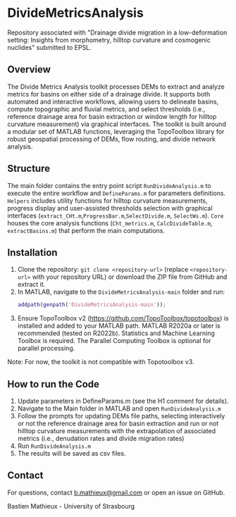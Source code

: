 # DivideMetricsAnalysis

Repository associated with "Drainage divide migration in a low-deformation setting: Insights from morphometry, hilltop curvature and cosmogenic nuclides" submitted to EPSL. 

## Overview 

The Divide Metrics Analysis toolkit processes DEMs to extract and analyze metrics for basins on either side of a drainage divide. It supports both automated and interactive workflows, allowing users to delineate basins, compute topographic and fluvial metrics, and select thresholds (i.e., reference drainage area for basin extraction or window length for hilltop curvature measurement) via graphical interfaces. The toolkit is built around a modular set of MATLAB functions, leveraging the TopoToolbox library for robust geospatial processing of DEMs, flow routing, and divide network analysis.

## Structure

The main folder contains the entry point script `RunDivideAnalysis.m` to execute the entire workflow and `DefineParams.m` for parameters definitions. `Helpers` includes utility functions for hilltop curvature measurements, progress display and user-assisted thresholds selection with graphical interfaces (`extract_CHt.m`,`ProgressBar.m`,`SelectDivide.m`, `SelectWs.m`). `Core` houses the core analysis functions (`Cht_metrics.m`, `CalcDivideTable.m`, `extractBasins.m`) that perform the main computations.

## Installation

1. Clone the repository: `git clone <repository-url>` (replace `<repository-url>` with your repository URL) or download the ZIP file from GitHub and extract it.
2. In MATLAB, navigate to the `DivideMetricsAnalysis-main` folder and run:
   ```matlab
   addpath(genpath('DivideMetricsAnalysis-main'));
3. Ensure TopoToolbox v2 (https://github.com/TopoToolbox/topotoolbox) is installed and added to your MATLAB path. MATLAB R2020a or later is recommended (tested on R2022b). Statistics and Machine Learning Toolbox is required. The Parallel Computing Toolbox is optional for parallel processing.
   
Note: For now, the toolkit is not compatible with Topotoolbox v3.

## How to run the Code

1. Update parameters in DefineParams.m (see the H1 comment for details).
2. Navigate to the Main folder in MATLAB and open `RunDivideAnalysis.m`
3. Follow the prompts for updating DEMs file paths, selecting interactively or not the reference drainage area for basin extraction and run or not hilltop curvature measurements with the extrapolation of associated metrics (i.e., denudation rates and divide migration rates)
4. Run `RunDivideAnalysis.m`
5. The results will be saved as csv files.

## Contact

For questions, contact b.mathieux@gmail.com or open an issue on GitHub. 

Bastien Mathieux - University of Strasbourg
